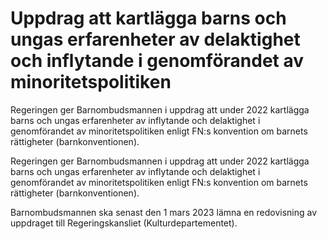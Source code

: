 # Uppdrag att kartlägga barns och ungas erfarenheter av delaktighet och inflytande i genomförandet av minoritetspolitiken

Regeringen ger Barnombudsmannen i uppdrag att under 2022 kartlägga barns och ungas erfarenheter av inflytande och delaktighet i genomförandet av minoritetspolitiken enligt FN:s konvention om barnets rättigheter (barnkonventionen).

Regeringen ger Barnombudsmannen i uppdrag att under 2022 kartlägga barns och ungas erfarenheter av inflytande och delaktighet i genomförandet av minoritetspolitiken enligt FN:s konvention om barnets rättigheter (barnkonventionen).

Barnombudsmannen ska senast den 1 mars 2023 lämna en redovisning av uppdraget till Regeringskansliet (Kulturdepartementet).
